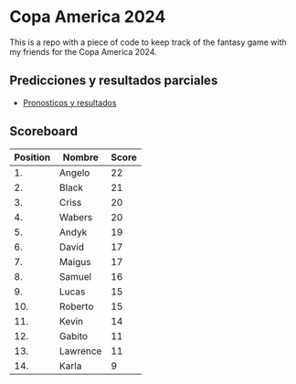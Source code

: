 # Copa America 2024

This is a repo with a piece of code to keep track of the fantasy game with my friends for the Copa America 2024.

## Predicciones y resultados parciales
- [Pronosticos y resultados](https://github.com/dasoto/polla/blob/main/master_plan.csv)
## Scoreboard

| Position | Nombre | Score |
| -------- | ------ | ----- |
|1. | Angelo | 22 |
|2. | Black | 21 |
|3. | Criss | 20 |
|4. | Wabers | 20 |
|5. | Andyk | 19 |
|6. | David | 17 |
|7. | Maigus | 17 |
|8. | Samuel | 16 |
|9. | Lucas | 15 |
|10. | Roberto | 15 |
|11. | Kevin | 14 |
|12. | Gabito | 11 |
|13. | Lawrence | 11 |
|14. | Karla | 9 |
